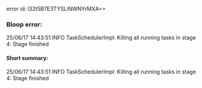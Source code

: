 error id: l32t5B7E3TYSLiNWNYrMXA==
### Bloop error:

25/06/17 14:43:51 INFO TaskSchedulerImpl: Killing all running tasks in stage 4: Stage finished
#### Short summary: 

25/06/17 14:43:51 INFO TaskSchedulerImpl: Killing all running tasks in stage 4: Stage finished